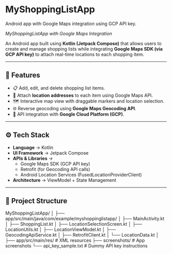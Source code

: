 # MyShoppingListApp
Android app with Google Maps integration using GCP API key.

*MyShoppingListApp with Google Maps Integration*

An Android app built using **Kotlin (Jetpack Compose)** that allows users to create and manage shopping lists while integrating **Google Maps SDK (via GCP API key)** to attach real-time locations to each shopping item.  

---

## 🚀 Features  

- 📋 Add, edit, and delete shopping list items.  
- 📍 Attach **location addresses** to each item using Google Maps API.  
- 🗺️ Interactive map view with draggable markers and location selection.  
- 🌐 Reverse geocoding using **Google Maps Geocoding API**.  
- 🔑 API integration with **Google Cloud Platform (GCP)**.  

---

## ⚙️ Tech Stack  

- **Language** → Kotlin  
- **UI Framework** → Jetpack Compose  
- **APIs & Libraries** →  
  - Google Maps SDK (GCP API key)  
  - Retrofit (for Geocoding API calls)  
  - Android Location Services (FusedLocationProviderClient)  
- **Architecture** → ViewModel + State Management  

---

## 📂 Project Structure  

MyShoppingListApp/
│
├── app/src/main/java/com/example/myshoppinglistapp/
│ ├── MainActivity.kt
│ ├── ShoppingList.kt
│ ├── LocationSelectionScreen.kt
│ ├── LocationUtils.kt
│ ├── LocationViewModel.kt
│ ├── GeocodingApiService.kt
│ ├── RetrofitClient.kt
│ └── LocationData.kt
│
├── app/src/main/res/ # XML resources
├── screenshots/ # App screenshots
└── api_key_sample.txt # Dummy API key instructions

